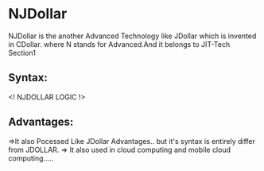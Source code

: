 # NJDollar
NJDollar   is the  another   Advanced  Technology  like  JDollar  which   is  invented  in  CDollar.
where   N stands   for  Advanced.And  it   belongs  to  JIT-Tech Section1

Syntax:
------

<NJDOLLAR>

<NPACK>

<LOGIC>

<!  NJDOLLAR  LOGIC  !>

</LOGIC>
</NJDOLLAR>

Advantages:
-----------

=>It  also  Pocessed Like  JDollar  Advantages..
but  it's  syntax  is entirely  differ from  JDOLLAR.
=> It  also  used  in cloud  computing  and mobile  cloud  computing.....

